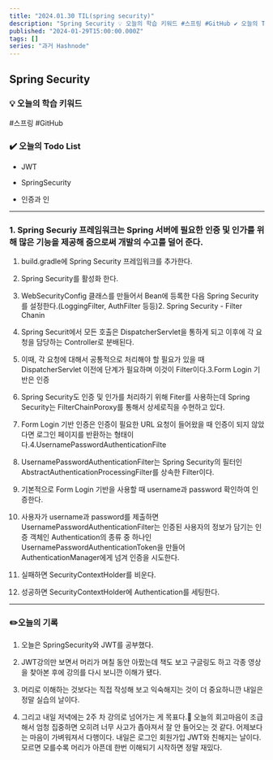 ```yaml
---
title: "2024.01.30 TIL(spring security)"
description: "Spring Security 💡 오늘의 학습 키워드 #스프링 #GitHub ✔️ 오늘의 Todo List JWT SpringSecurity 인증과 인 1. Spring Securiy 프레임워크는 Spring 서버에 필요한 인증 및 인가를 위해 많은 기능을 제공해 줌으로써 개발의 수고를 덜어 준다. build.gradle에 Spring Security 프레임워크를 추가한다. Spring Security를 활성화 한다. WebSe..."
published: "2024-01-29T15:00:00.000Z"
tags: []
series: "과거 Hashnode"
---
```


## Spring Security

### 💡 오늘의 학습 키워드

#스프링 #GitHub

### ✔️ 오늘의 Todo List

* JWT
    
* SpringSecurity
    
* 인증과 인
    

---

### 1\. Spring Securiy 프레임워크는 Spring 서버에 필요한 인증 및 인가를 위해 많은 기능을 제공해 줌으로써 개발의 수고를 덜어 준다.

1. build.gradle에 Spring Security 프레임워크를 추가한다.
    
2. Spring Security를 활성화 한다.
    
3. WebSecurityConfig 클래스를 만들어서 Bean에 등록한 다음 Spring Security를 설정한다.(LoggingFilter, AuthFilter 등등)2. Spring Security - Filter Chanin
    
4. Spring Securit에서 모든 호출은 DispatcherServlet을 통하게 되고 이후에 각 요청을 담당하는 Controller로 분배된다.
    
5. 이때, 각 요청에 대해서 공통적으로 처리해야 할 필요가 있을 때 DispatcherServlet 이전에 단계가 필요하며 이것이 Filter이다.3.Form Login 기반은 인증
    
6. Spring Security도 인증 및 인가를 처리하기 위해 Fiter를 사용하는데 Spring Security는 FilterChainPoroxy를 통해서 상세로직을 수현하고 있다.
    
7. Form Login 기반 인증은 인증이 필요한 URL 요청이 들어왔을 때 인증이 되지 않았다면 로그인 페이지를 반환하는 형태이다.4.UsernamePasswordAuthenticationFilte
    
8. UsernamePasswordAuthenticationFilter는 Spring Security의 필터인 AbstractAuthenticationProcessingFilter를 상속한 Filter이다.
    
9. 기본적으로 Form Login 기반을 사용할 때 username과 password 확인하여 인증한다.
    
10. 사용자가 username과 password를 제출하면 UsernamePasswordAuthenticationFilter는 인증된 사용자의 정보가 담기는 인증 객체인 Authentication의 종류 중 하나인 UsernamePasswordAuthenticationToken을 만들어 AuthenticationManager에게 넘겨 인증을 시도한다.
    
11. 실패하면 SecurityContextHolder를 비운다.
    
12. 성공하면 SecurityContextHolder에 Authentication를 세팅한다.
    

---

### ✏️오늘의 기록

1. 오늘은 SpringSecurity와 JWT를 공부했다.
    
2. JWT강의만 보면서 머리가 며칠 동안 아팠는데 책도 보고 구글링도 하고 각종 영상을 찾아본 후에 강의를 다시 보니깐 이해가 됐다.
    
3. 머리로 이해하는 것보다는 직접 작성해 보고 익숙해지는 것이 더 중요하니깐 내일은 정말 실습의 날이다.
    
4. 그리고 내일 저녁에는 2주 차 강의로 넘어가는 게 목표다.🤔 오늘의 회고마음이 조급해서 엄청 집중하면 오히려 너무 사고가 좁아져서 잘 안 들어오는 것 같다. 어제보다는 마음이 가벼워져서 다행이다. 내일은 로그인 회원가입 JWT와 친해지는 날이다. 모르면 모를수록 머리가 아픈데 한번 이해되기 시작하면 정말 재밌다.